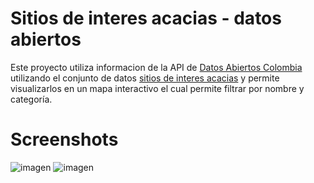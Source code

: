 # Sitios de interes acacias - datos abiertos
Este proyecto utiliza informacion de la API de [Datos Abiertos Colombia](https://datos.gov.co)
utilizando el conjunto de datos [sitios de interes acacias](https://www.datos.gov.co/Econom-a-y-Finanzas/Sitios-de-interes-del-Municipio-de-Acacias/d856-btkz/about_data) y permite visualizarlos en un mapa interactivo el cual permite filtrar por nombre y categoría.

# Screenshots
![imagen](https://github.com/user-attachments/assets/a74cbe7e-fb09-4f11-a43b-12e26fb25088)
![imagen](https://github.com/user-attachments/assets/261a391c-b8c8-4f89-9f10-051552663d7b)

